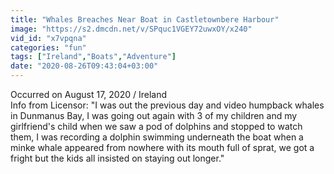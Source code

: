 ```yaml
---
title: "Whales Breaches Near Boat in Castletownbere Harbour"
image: "https://s2.dmcdn.net/v/SPquc1VGEY72uwxOY/x240"
vid_id: "x7vpqna"
categories: "fun"
tags: ["Ireland","Boats","Adventure"]
date: "2020-08-26T09:43:04+03:00"
---
```

Occurred on August 17, 2020 / Ireland  <br>Info from Licensor: &quot;I was out the previous day and video humpback whales in Dunmanus Bay, I was going out again with 3 of my children and my girlfriend's child when we saw a pod of dolphins and stopped to watch them, I was recording a dolphin swimming underneath the boat when a minke whale appeared from nowhere with its mouth full of sprat, we got a fright but the kids all insisted on staying out longer.&quot;
